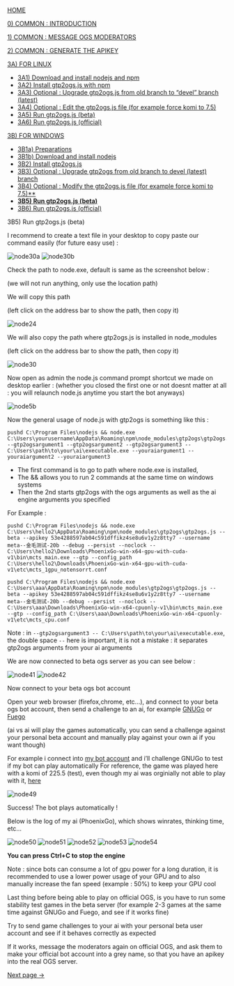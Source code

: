 [HOME](https://github.com/wonderingabout/gtp2ogs-tutorial)

[0) COMMON : INTRODUCTION](/docs/0-common-introduction.md)

[1) COMMON : MESSAGE OGS MODERATORS](/docs/1-common-message-ogs-moderators.md)

[2) COMMON : GENERATE THE APIKEY](/docs/2-common-generate-the-apikey.md)

[3A) FOR LINUX](/docs/3A0-FOR-LINUX.md)
  - [3A1) Download and install nodejs and npm](/docs/3A1-linux-download-install-nodejs.md)
  - [3A2) Install gtp2ogs.js with npm](/docs/3A2-linux-install-gt2ogs-js-with-npm.md)
  - [3A3) Optional : Upgrade gtp2ogs.js from old branch to “devel” branch (latest)](/docs/3A3-linux-optional-upgrade-to-devel.md)
  - [3A4) Optional : Edit the gtp2ogs.js file (for example force komi to 7.5)](3A4-linux-optional-edit-gtp2ogs-js-file.md)
  - [3A5) Run gtp2ogs.js (beta)](/docs/3A5-linux-run-gtp2ogs-js-beta.md)
  - [3A6) Run gtp2ogs.js (official)](/docs/3A6-linux-run-gtp2ogs-js-beta.md)


[3B) FOR WINDOWS](/docs/3B0-FOR-WINDOWS.md)

  - [3B1a) Preparations](/docs/3B1a-windows-preparations.md)
  - [3B1b) Download and install nodejs](/docs/3B1b-windows-download-install-nodejs.md)
  - [3B2) Install gtp2ogs.js](/docs/3B2-windows-install-gt2ogs-js-with-npm.md)
  - [3B3) Optional : Upgrade gtp2ogs from old branch to devel (latest) branch](/docs/3B3-windows-optional-upgrade-to-devel.md)
  - [3B4) Optional : Modify the gtp2ogs.js file (for example force komi to 7.5)**](/docs/3B4-windows-optional-edit-gtp2ogs-js-file.md)
  - [**3B5) Run gtp2ogs.js (beta)**](/docs/3B5-windows-run-gtp2ogs-js-beta.md)
  - [3B6) Run gtp2ogs.js (official)](/docs/3B6-windows-run-gtp2ogs-js-beta.md)

3B5) Run gtp2ogs.js (beta)

I recommend to create a text file in your desktop to copy paste our command easily (for future easy use) : 

![node30a](https://github.com/wonderingabout/gtp2ogs-tutorial/blob/master/pictures/node30a.png?raw=true)
![node30b](https://github.com/wonderingabout/gtp2ogs-tutorial/blob/master/pictures/node30b.png?raw=true)

Check the path to node.exe, default is same as the screenshot below :

(we will not run anything, only use the location path)

We will copy this path 

(left click on the address bar to show the path, then copy it)

![node24](https://github.com/wonderingabout/gtp2ogs-tutorial/blob/master/pictures/node24.PNG?raw=true)

We will also copy the path where gtp2ogs.js is installed in node_modules

(left click on the address bar to show the path, then copy it)

![node30](https://github.com/wonderingabout/gtp2ogs-tutorial/blob/master/pictures/node30.png?raw=true)

Now open as admin the node.js command prompt shortcut we made on desktop earlier : 
(whether you closed the first one or not doesnt matter at all : you will relaunch node.js anytime you start the bot anyways)

![node5b](https://github.com/wonderingabout/gtp2ogs-tutorial/blob/master/pictures/node5b.png?raw=true)

Now the general usage of node.js with gtp2ogs is something like this : 

```
pushd C:\Program Files\nodejs && node.exe C:\Users\yourusername\AppData\Roaming\npm\node_modules\gtp2ogs\gtp2ogs.js --gtp2ogsargument1 --gtp2ogsargument2 --gtp2ogsargument3 -- C:\Users\path\to\your\ai\executable.exe --youraiargument1 --youraiargument2 --youraiargument3
```

- The first command is to go to path where node.exe is installed,
- The && allows you to run 2 commands at the same time on windows systems
- Then the 2nd starts gtp2ogs with the ogs arguments as well as the ai engine arguments you specified

For Example : 

```
pushd C:\Program Files\nodejs && node.exe C:\Users\hello2\AppData\Roaming\npm\node_modules\gtp2ogs\gtp2ogs.js --beta --apikey 53e4288597ab04c591dffikz4se8u6v1y2z8tty7 --username meta--金毛测试-20b --debug --persist --noclock -- C:\Users\hello2\Downloads\PhoenixGo-win-x64-gpu-with-cuda-v1\bin\mcts_main.exe --gtp --config_path C:\Users\hello2\Downloads\PhoenixGo-win-x64-gpu-with-cuda-v1\etc\mcts_1gpu_notensorrt.conf
```

```
pushd C:\Program Files\nodejs && node.exe C:\Users\aaa\AppData\Roaming\npm\node_modules\gtp2ogs\gtp2ogs.js --beta --apikey 53e4288597ab04c591dffikz4se8u6v1y2z8tty7 --username meta--金毛测试-20b --debug --persist --noclock -- C:\Users\aaa\Downloads\PhoenixGo-win-x64-cpuonly-v1\bin\mcts_main.exe --gtp --config_path C:\Users\aaa\Downloads\PhoenixGo-win-x64-cpuonly-v1\etc\mcts_cpu.conf
```

Note : in `--gtp2ogsargument3 -- C:\Users\path\to\your\ai\executable.exe`, the double space ` -- ` here is important, it is not a mistake : it separates gtp2ogs arguments from your ai arguments

We are now connected to beta ogs server as you can see below :

![node41](https://github.com/wonderingabout/gtp2ogs-tutorial/blob/master/pictures/node41.PNG?raw=true)
![node42](https://github.com/wonderingabout/gtp2ogs-tutorial/blob/master/pictures/node42.PNG?raw=true)

Now connect to your beta ogs bot account

Open your web browser (firefox,chrome, etc…), and connect to your beta ogs bot account, then send a challenge to an ai, for example [GNUGo](https://beta.online-go.com/player/3/) or [Fuego](https://beta.online-go.com/player/193/)

(ai vs ai will play the games automatically, you can send a challenge against your personal beta account and manually play against your own ai if you want though)

For example i connect into [my bot account](https://beta.online-go.com/player/787/) and i’ll challenge GNUGo to test if my bot can play automatically
For reference, the game was played here with a komi of 225.5 (test), even though my ai was orginially not able to play with it, [here](https://beta.online-go.com/game/3958) 

![node49](https://github.com/wonderingabout/gtp2ogs-tutorial/blob/master/pictures/node49.png?raw=true)

Success! The bot plays automatically !

Below is the log of my ai (PhoenixGo), which shows winrates, thinking time, etc…

![node50](https://github.com/wonderingabout/gtp2ogs-tutorial/blob/master/pictures/node50.PNG?raw=true)
![node51](https://github.com/wonderingabout/gtp2ogs-tutorial/blob/master/pictures/node51.PNG?raw=true)
![node52](https://github.com/wonderingabout/gtp2ogs-tutorial/blob/master/pictures/node52.PNG?raw=true)
![node53](https://github.com/wonderingabout/gtp2ogs-tutorial/blob/master/pictures/node53.PNG?raw=true)
![node54](https://github.com/wonderingabout/gtp2ogs-tutorial/blob/master/pictures/node54.PNG?raw=true)

**You can press Ctrl+C to stop the engine**

Note : since bots can consume a lot of gpu power for a long duration, it is recommended to use a lower power usage of your GPU and to also manually increase the fan speed (example : 50%) to keep your GPU cool

Last thing before being able to play on official OGS, is you have to run some stability test games in the beta server (for example 2-3 games at the same time against GNUGo and Fuego, and see if it works fine)

Try to send game challenges to your ai with your personal beta user account and see if it behaves correctly as expected

If it works, message the moderators again on official OGS, and ask them to make your official bot account into a grey name, so that you have an apikey into the real OGS server.

[Next page ->](/docs/3B6-windows-run-gtp2ogs-js-beta.md)
